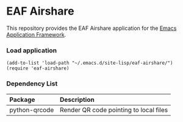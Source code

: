 # EAF Airshare
This repository provides the EAF Airshare application for the [Emacs Application Framework](https://github.com/emacs-eaf/emacs-application-framework).

### Load application

```Elisp
(add-to-list 'load-path "~/.emacs.d/site-lisp/eaf-airshare/")
(require 'eaf-airshare)
```

### Dependency List

| Package        | Description          |
| :--------      | :------              |
| python-qrcode                  | Render QR code pointing to local files                             |
